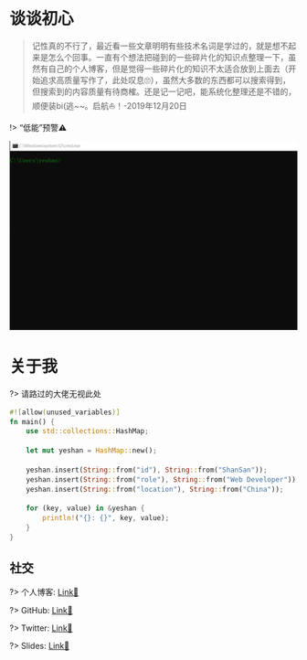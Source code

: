 # 谈谈初心

> 记性真的不行了，最近看一些文章明明有些技术名词是学过的，就是想不起来是怎么个回事。一直有个想法把碰到的一些碎片化的知识点整理一下，虽然有自己的个人博客，但是觉得一些碎片化的知识不太适合放到上面去（开始追求高质量写作了，此处叹息🙄），虽然大多数的东西都可以搜索得到，但搜索到的内容质量有待商榷。还是记一记吧，能系统化整理还是不错的，顺便装bi(逃~~。启航⛵！-2019年12月20日

!> “低能”预警⚠

![](_media/nice.gif)

# 关于我

?> 请路过的大佬无视此处

```rust
#![allow(unused_variables)]
fn main() {
    use std::collections::HashMap;

	let mut yeshan = HashMap::new();

	yeshan.insert(String::from("id"), String::from("ShanSan"));
	yeshan.insert(String::from("role"), String::from("Web Developer"));
	yeshan.insert(String::from("location"), String::from("China"));

	for (key, value) in &yeshan {
    	println!("{}: {}", key, value);
	}
}
```

## 社交

?> 个人博客: [Link🔗](https://shansan.top)

?> GitHub: [Link🔗](https://github.com/yeshan333)

?> Twitter: [Link🔗](https://twitter.com/CloudysYe)

?> Slides: [Link🔗](https://slide.shan333.cn)
